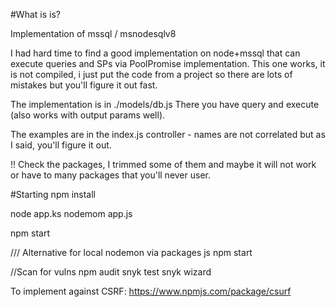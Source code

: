 #What is is?

Implementation of mssql / msnodesqlv8

I had hard time to find a good implementation on node+mssql that can execute queries and SPs via PoolPromise implementation.
This one works, it is not compiled, i just put the code from a project so there are lots of mistakes but you'll figure it out fast.


The implementation is in ./models/db.js
There you have query and execute (also works with output params well).

The examples are in the index.js controller - names are not correlated but as I said, you'll figure it out.


!! Check the packages, I trimmed some of them and maybe it will not work or have to many packages that you'll never user.


#Starting
npm install

node app.ks
nodemom app.js

npm start

/// Alternative for local nodemon via packages js
npm start


//Scan for vulns
npm audit
snyk test
snyk wizard



To implement against CSRF:
https://www.npmjs.com/package/csurf